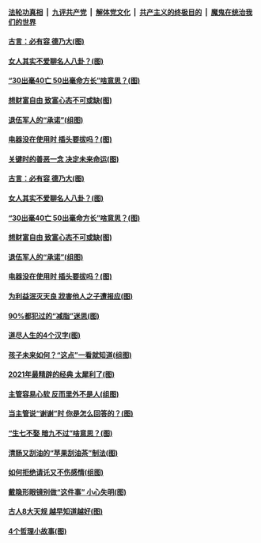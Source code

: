 

####  [法轮功真相](../../../../basic/blob/master/README.md?t=03262331) &nbsp;|&nbsp; [九评共产党](../../../../9ping.md/blob/master/README.md?t=03262331) &nbsp;|&nbsp; [解体党文化](../../../../jtdwh.md/blob/master/README.md?t=03262331)  &nbsp;|&nbsp; [共产主义的终极目的](../../../../gczydzjmd.md/blob/master/README.md?t=03262331) &nbsp;|&nbsp; [魔鬼在统治我们的世界](../../../../mgztzwmdsj.md/blob/master/README.md?t=03262331) 

#### [古言：必有容 德乃大(图)](../pages/p8/965996.md?t=03262331) 

#### [女人其实不爱聊名人八卦？(图)](../pages/p8/966732.md?t=03262331) 

#### [“30出毫40亡 50出毫命方长”啥意思？(图)](../pages/p8/966719.md?t=03262331) 

#### [想财富自由 致富心态不可或缺(图)](../pages/p8/966698.md?t=03262331) 

#### [退伍军人的“承诺”(组图)](../pages/p8/965778.md?t=03262331) 

#### [电器没在使用时 插头要拔吗？(图)](../pages/p8/966498.md?t=03262331) 

#### [关键时的善恶一念 决定未来命运(图)](../pages/p8/935513.md?t=03262331) 

#### [古言：必有容 德乃大(图)](../pages/p8/965996.md?t=03262331) 

#### [女人其实不爱聊名人八卦？(图)](../pages/p8/966732.md?t=03262331) 

#### [“30出毫40亡 50出毫命方长”啥意思？(图)](../pages/p8/966719.md?t=03262331) 

#### [想财富自由 致富心态不可或缺(图)](../pages/p8/966698.md?t=03262331) 

#### [退伍军人的“承诺”(组图)](../pages/p8/965778.md?t=03262331) 

#### [电器没在使用时 插头要拔吗？(图)](../pages/p8/966498.md?t=03262331) 

#### [为利益泯灭天良 戕害他人之子遭报应(图)](../pages/p8/966005.md?t=03262331) 

#### [90%都犯过的“减脂”迷思(图)](../pages/p8/966576.md?t=03262331) 

#### [道尽人生的4个汉字(图)](../pages/p8/965438.md?t=03262331) 

#### [孩子未来如何？“这点”一看就知道(组图)](../pages/p8/966011.md?t=03262331) 

#### [2021年最精辟的经典 太犀利了(图)](../pages/p8/966031.md?t=03262331) 

#### [主管容易心软 反而里外不是人(组图)](../pages/p8/966474.md?t=03262331) 

#### [当主管说“谢谢”时 你是怎么回答的？(图)](../pages/p8/966048.md?t=03262331) 

#### [“生七不娶 暗九不过”啥意思？(图)](../pages/p8/966429.md?t=03262331) 

#### [清肠又刮油的“苹果刮油茶”制法(图)](../pages/p8/966245.md?t=03262331) 

#### [如何拒绝请讬又不伤感情(组图)](../pages/p8/966361.md?t=03262331) 

#### [戴隐形眼镜别做“这件事” 小心失明(图)](../pages/p8/966349.md?t=03262331) 

#### [古人8大天规 越早知道越好(图)](../pages/p8/965782.md?t=03262331) 

#### [4个哲理小故事(图)](../pages/p8/966044.md?t=03262331) 

